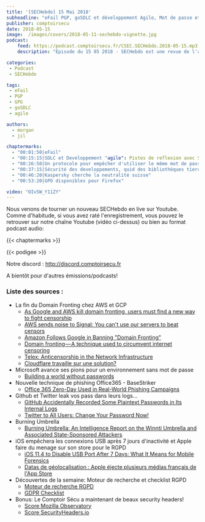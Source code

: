 ```yaml
---
title: '[SECHebdo] 15 Mai 2018'
subheadline: "eFail PGP, goSDLC et développement Agile, Mot de passe et chiffrement homomorphique, Sécurité des libs, Kaspersky & Suisse, etc."
publisher: comptoirsecu
date: 2018-05-15
image:  /images/covers/2018-05-11-sechebdo-vignette.jpg
podcast:
    feed: https://podcast.comptoirsecu.fr/CSEC.SECHebdo.2018-05-15.mp3
    description: "Épisode du 15 05 2018 - SECHebdo est une revue de l'actualité cybersécurité réalisée en live sur Youtube, généralement le mardi soir."

categories:
 - Podcast
 - SECHebdo

tags:
 - eFail
 - PGP
 - GPG
 - goSDLC
 - agile

authors:
  - morgan
  - jil

chaptermarks:
  - "00:01:50|eFail"
  - "00:15:15|SDLC et Developpement "agile": Pistes de reflexion avec Slack"
  - "00:26:50|Un protocole pour empêcher d'utiliser le même mot de passe sur plusieurs comptes"
  - "00:37:15|Sécurité des developpements, quid des bibliothèques tierces ?"
  - "00:46:20|Kaspersky cherche la neutralité suisse"
  - "00:53:20|GPO disponibles pour Firefox"

video: "OIv5W_Y11ZY"
---
```


Nous venons de tourner un nouveau SECHebdo en live sur Youtube. Comme d'habitude, si vous avez raté l'enregistrement, vous pouvez le retrouver sur notre chaîne Youtube (vidéo ci-dessus) ou bien au format podcast audio:

{{< chaptermarks >}}

{{< podigee >}}

Notre discord : <http://discord.comptoirsecu.fr>

A bientôt pour d'autres émissions/podcasts!

### Liste des sources :

* La fin du Domain Fronting chez AWS et GCP
    * [As Google and AWS kill domain fronting, users must find a new way to fight censorship](https://www.techrepublic.com/article/as-google-and-aws-kill-domain-fronting-users-must-find-a-new-way-to-fight-censorship/)
    * [AWS sends noise to Signal: You can't use our servers to beat censors](https://www.theregister.co.uk/2018/05/02/aws_bans_domain_fronting/)
    * [Amazon Follows Google in Banning "Domain Fronting"](https://www.bleepingcomputer.com/news/cloud/amazon-follows-google-in-banning-domain-fronting/)
    * [Domain fronting — A technique used to circumvent internet censoring](https://medium.com/@pmvk/domain-fronting-a-technique-used-to-circumvent-internet-censoring-10ef1bb3db84)
    * [Telex: Anticensorship in the Network Infrastructure](https://telex.cc/)
    * [Cloudflare travaille sur une solution?](https://news.ycombinator.com/item?id=16787498)
* Microsoft avance ses pions pour un environnement sans mot de passe
    * [Building a world without passwords](https://cloudblogs.microsoft.com/microsoftsecure/2018/05/01/building-a-world-without-passwords/)
* Nouvelle technique de phishing Office365 - BaseStriker
    * [Office 365 Zero-Day Used in Real-World Phishing Campaigns](https://www.bleepingcomputer.com/news/security/office-365-zero-day-used-in-real-world-phishing-campaigns/)
* Github et Twitter leak vos pass dans leurs logs...
    * [GitHub Accidentally Recorded Some Plaintext Passwords in Its Internal Logs](https://www.bleepingcomputer.com/news/security/github-accidentally-recorded-some-plaintext-passwords-in-its-internal-logs/)
    * [Twitter to All Users: Change Your Password Now!](https://krebsonsecurity.com/2018/05/twitter-to-all-users-change-your-password-now/)
* Burning Umbrella
    * [Burning Umbrella: An Intelligence Report on the Winnti Umbrella and Associated State-Sponsored Attackers](https://401trg.pw/burning-umbrella/)
* iOS empêchera les connexions USB après 7 jours d'inactivité et Apple faire du menage sur son store pour le RGPD
    * [iOS 11.4 to Disable USB Port After 7 Days: What It Means for Mobile Forensics](https://blog.elcomsoft.com/2018/05/ios-11-4-to-disable-usb-port-after-7-days-what-it-means-for-mobile-forensics/)
    * [Datas de géolocalisation : Apple éjecte plusieurs médias français de l'App Store](https://www.journaldunet.com/ebusiness/publicite/1209184-datas-de-geolocalisation-apple-ejecte-plusieurs-medias-francais-de-l-app-store/)
* Découvertes de la semaine: Moteur de recherche et checklist RGPD
    * [Moteur de recherche RGPD](https://gdpr.algolia.com/)
    * [GDPR Checklist](https://gdprchecklist.io/)
* Bonus: Le Comptoir Sécu a maintenant de beaux security headers!
    * [Score Mozilla Observatory](https://observatory.mozilla.org/analyze/www.comptoirsecu.fr)
    * [Score SecurityHeaders.io](https://securityheaders.com/?q=https%3A%2F%2Fcomptoirsecu.fr&followRedirects=on)
